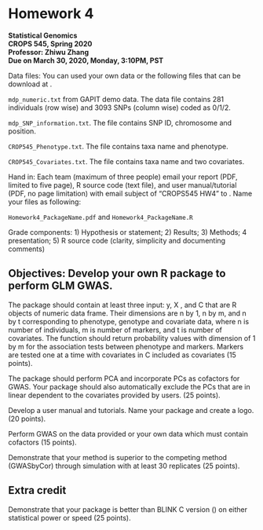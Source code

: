 # Homework 4

**Statistical Genomics**  
**CROPS 545, Spring 2020**  
**Professor: Zhiwu Zhang**  
**Due on March 30, 2020, Monday, 3:10PM, PST**


Data files: You can used your own data or the following files that can be download at .

`mdp_numeric.txt` from GAPIT demo data. The data file contains 281 individuals (row wise) and 3093 SNPs (column wise) coded as 0/1/2.

`mdp_SNP_information.txt`. The file contains SNP ID, chromosome and position.

`CROP545_Phenotype.txt`. The file contains taxa name and phenotype.

`CROP545_Covariates.txt`. The file contains taxa name and two covariates.

Hand in: Each team (maximum of three people) email your report (PDF, limited to five page), R source code (text file), and user manual/tutorial (PDF, no page limitation) with email subject of “CROPS545 HW4” to . Name your files as following:

`Homework4_PackageName.pdf` and `Homework4_PackageName.R`

Grade components: 1) Hypothesis or statement; 2) Results; 3) Methods; 4 presentation; 5) R source code (clarity, simplicity and documenting comments)

## Objectives: Develop your own R package to perform GLM GWAS.

The package should contain at least three input: y, X , and C that are R objects of numeric data frame. Their dimensions are n by 1, n by m, and n by t corresponding to phenotype, genotype and covariate data, where n is number of individuals, m is number of markers, and t is number of covariates. The function should return probability values with dimension of 1 by m for the association tests between phenotype and markers. Markers are tested one at a time with covariates in C included as covariates (15 points).

The package should perform PCA and incorporate PCs as cofactors for GWAS.  Your package should also automatically exclude the PCs that are in linear dependent to the covariates provided by users. (25 points).

Develop a user manual and tutorials. Name your package and create a logo. (20 points).

Perform GWAS on the data provided or your own data which must contain cofactors (15 points).

Demonstrate that your method is superior to the competing method (GWASbyCor) through simulation with at least 30 replicates (25 points).

## Extra credit
Demonstrate that your package is better than BLINK C version () on either statistical power or speed (25 points). 
